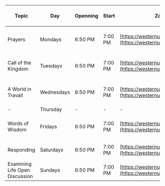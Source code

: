 | Topic                          | Day        | Openning | Start | Zoom Meeting Link                             | Zoom Meeting ID | Document                                                                           |
|--------------------------------|------------|----------|------------|-----------------------------------------------|-----------------|------------------------------------------------------------------------------------|
| Prayers                        | Mondays    | 6:50 PM  | 7:00 PM    | [https://westernuniversity.zoom.us/j/161340545](https://westernuniversity.zoom.us/j/161340545) | 161 340 545     | [https://drive.google.com/file/d/1fmol90DDTHCeAUSTWdBhuuO6TRFaHXAQ/view?usp=sharing](https://drive.google.com/file/d/1fmol90DDTHCeAUSTWdBhuuO6TRFaHXAQ/view?usp=sharing) |
| Call of the Kingdom            | Tuesdays   | 6:50 PM  | 7:00 PM    | [https://westernuniversity.zoom.us/j/201888538](https://westernuniversity.zoom.us/j/201888538) | 201 888 538     | [https://drive.google.com/file/d/1Wv36TUIZpGwQR8RaCQsc0hP7bd5hqSK4/view?usp=sharing](https://drive.google.com/file/d/1Wv36TUIZpGwQR8RaCQsc0hP7bd5hqSK4/view?usp=sharing) |
| A World in Travail             | Wednesdays | 6:50 PM  | 7:00 PM    | [https://westernuniversity.zoom.us/j/454643727](https://westernuniversity.zoom.us/j/454643727) | 454 643 727     | [https://drive.google.com/file/d/1Yd10tUr6vVh_xU97tnokPVaNuVMIjGXJ/view?usp=sharing](https://drive.google.com/file/d/1Yd10tUr6vVh_xU97tnokPVaNuVMIjGXJ/view?usp=sharing) |
| -                              | Thursday   | -        | -          | -                                             | -               | -                                                                                  |
| Words of Wisdom                | Fridays    | 6:50 PM  | 7:00 PM    | [https://westernuniversity.zoom.us/j/358620796](https://westernuniversity.zoom.us/j/358620796) | 358 620 796     | [https://drive.google.com/file/d/1wRSrtwM_W8pRigzNuaDKWvK61Lc1Lfkv/view?usp=sharing](https://drive.google.com/file/d/1wRSrtwM_W8pRigzNuaDKWvK61Lc1Lfkv/view?usp=sharing) |
| Responding                     | Saturdays  | 6:50 PM  | 7:00 PM    | [https://westernuniversity.zoom.us/j/412840266](https://westernuniversity.zoom.us/j/412840266) | 412 840 266     | Purchase: [https://www.bahaibookstore.com/Responding-PDF-P8624.aspx](https://www.bahaibookstore.com/Responding-PDF-P8624.aspx)                 |
| Examining Life Open Discussion | Sundays    | 6:50 PM  | 7:00 PM    | [https://westernuniversity.zoom.us/j/538992238](https://westernuniversity.zoom.us/j/538992238) | 538 992 238     | -                                                                                  |
